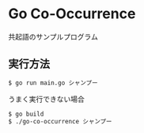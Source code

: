 # Go Co-Occurrence
共起語のサンプルプログラム

## 実行方法
```bash
$ go run main.go シャンプー
```

うまく実行できない場合
```bash
$ go build
$ ./go-co-occurrence シャンプー
```
